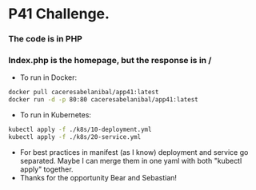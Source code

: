 # P41 Challenge.

### The code is in PHP
### Index.php is the homepage, but the response is in /


- To run in Docker:

```sh
docker pull caceresabelanibal/app41:latest
docker run -d -p 80:80 caceresabelanibal/app41:latest
```

- To run in Kubernetes:

```sh
kubectl apply -f ./k8s/10-deployment.yml
kubectl apply -f ./k8s/20-service.yml
```
- For best practices in manifest (as I know) deployment and service go separated. Maybe I can merge them in one yaml with both "kubectl apply" together.
- Thanks for the opportunity Bear and Sebastian!
